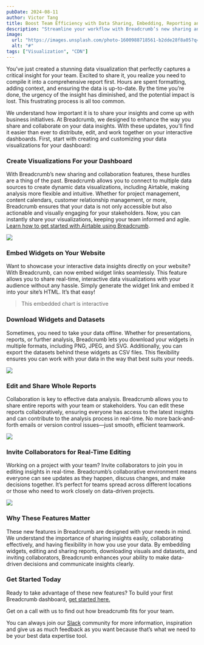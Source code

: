 ```yaml
---
pubDate: 2024-08-11
author: Victor Tang
title: Boost Team Efficiency with Data Sharing, Embedding, Reporting and more
description: "Streamline your workflow with Breadcrumb’s new sharing and collaboration features. Connect to multiple data sources, including Airtable, for dynamic, instantly shareable visualizations."
image:
  url: "https://images.unsplash.com/photo-1600988718561-b2dde28f8a05?q=80&w=2835&auto=format&fit=crop&ixlib=rb-4.0.3&ixid=M3wxMjA3fDB8MHxwaG90by1wYWdlfHx8fGVufDB8fHx8fA%3D%3D"
  alt: "#"
tags: ["Visualization", "CDN"]
---
```

You’ve just created a stunning data visualization that perfectly captures a critical insight for your team. Excited to share it, you realize you need to compile it into a comprehensive report first. Hours are spent formatting, adding context, and ensuring the data is up-to-date. By the time you’re done, the urgency of the insight has diminished, and the potential impact is lost. This frustrating process is all too common.  

We understand how important it is to share your insights and come up with business initiatives. At Breadcrumb, we designed to enhance the way you share and collaborate on your data insights. With these updates, you'll find it easier than ever to distribute, edit, and work together on your interactive dashboards. First, start with creating and customizing your data visualizations for your dashboard:

### Create Visualizations For your Dashboard

With Breadcrumb’s new sharing and collaboration features, these hurdles are a thing of the past. Breadcrumb allows you to connect to multiple data sources to create dynamic data visualizations, including Airtable, making analysis more flexible and intuitive. Whether for project management, content calendars, customer relationship management, or more, Breadcrumb ensures that your data is not only accessible but also actionable and visually engaging for your stakeholders. Now, you can instantly share your visualizations, keeping your team informed and agile. [Learn how to get started with Airtable using Breadcrumb](https://www.breadcrumb.ai/blog/airtable-integration-with-breadcrumb).

![](https://img.plasmic.app/img-optimizer/v1/img?src=592a1fe20735885da813f2ecc1a131b5.png&f=webp&q=75)

### Embed Widgets on Your Website

Want to showcase your interactive data insights directly on your website? With Breadcrumb, can now embed widget links seamlessly. This feature allows you to share real-time, interactive data visualizations with your audience without any hassle. Simply generate the widget link and embed it into your site’s HTML. It’s that easy!

> This embedded chart is interactive

### Download Widgets and Datasets

Sometimes, you need to take your data offline. Whether for presentations, reports, or further analysis, Breadcrumb lets you download your widgets in multiple formats, including PNG, JPEG, and SVG. Additionally, you can export the datasets behind these widgets as CSV files. This flexibility ensures you can work with your data in the way that best suits your needs.

![](https://lh7-rt.googleusercontent.com/docsz/AD_4nXeQD-TCb5EwY8ljCjDc1FECJAVCSOrBvtZTe-l3dq8O0wctELz0aioBDBPKiiMdA9HihDfhd8xfvUB0yRuY03XApCPtAKmGU6fVb7LL6w7a4uRx-5knh73QA6qGIZXt0VZPjLMJFmPS-A7cvl9Yxt31prDm?key=Wn60QDicaIlUbl_Ap8HJ3Q)

### Edit and Share Whole Reports

Collaboration is key to effective data analysis. Breadcrumb allows you to share entire reports with your team or stakeholders. You can edit these reports collaboratively, ensuring everyone has access to the latest insights and can contribute to the analysis process in real-time. No more back-and-forth emails or version control issues—just smooth, efficient teamwork.

[![](https://img.plasmic.app/img-optimizer/v1/img?src=6749a9934eec74bf3df732def3a689de.gif&f=webp&q=75)](https://drive.google.com/file/d/1t0w0ceci2WWb-SU5OhFdtUVsP5up2nry/view?usp=drive_link)

### Invite Collaborators for Real-Time Editing

Working on a project with your team? Invite collaborators to join you in editing insights in real-time. Breadcrumb’s collaborative environment means everyone can see updates as they happen, discuss changes, and make decisions together. It’s perfect for teams spread across different locations or those who need to work closely on data-driven projects.

![](https://img.plasmic.app/img-optimizer/v1/img?src=228823fbe70a6e7939d5afc834ee6f2e.gif&f=webp&q=75)

### Why These Features Matter

These new features in Breadcrumb are designed with your needs in mind. We understand the importance of sharing insights easily, collaborating effectively, and having flexibility in how you use your data. By embedding widgets, editing and sharing reports, downloading visuals and datasets, and inviting collaborators, Breadcrumb enhances your ability to make data-driven decisions and communicate insights clearly.

### Get Started Today

Ready to take advantage of these new features? To build your first Breadcrumb dashboard, [get started here.](https://app.breadcrumb.ai/signup "Get Started with Breadcrumb")

Get on a call with us to find out how breadcrumb fits for your team.

You can always join our [Slack](https://breadcrumbcommunity.slack.com/ssb/redirect#/shared-invite/email) community for more information, inspiration and give us as much feedback as you want because that’s what we need to be your best data expertise tool.